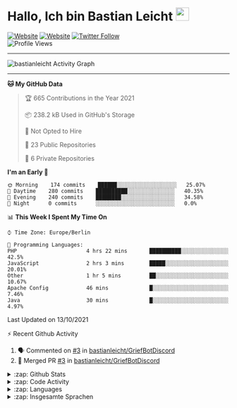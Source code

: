 <h1>Hallo, Ich bin Bastian Leicht <img src="https://raw.githubusercontent.com/bastianleicht/bastianleicht/master/assets/wave.gif" width="30px" alt=""></h1>

[![Website](https://img.shields.io/website?label=bastianleicht.de&style=for-the-badge&url=https%3A%2F%2Fbastianleicht.de)](https://bastianleicht.de)
[![Website](https://img.shields.io/website?label=bastianleicht.com&style=for-the-badge&url=https%3A%2F%2Fbastianleicht.com)](https://bastianleicht.com)
[![Twitter Follow](https://img.shields.io/twitter/follow/bastianleicht?color=1DA1F2&logo=twitter&style=for-the-badge)](https://twitter.com/intent/follow?original_referer=https%3A%2F%2Fgithub.com%2Fbastianleicht&screen_name=bastianleicht)
<br>
![Profile Views](https://komarev.com/ghpvc/?username=2Fbastianleicht&style=flat-square)

---
<img alt="bastianleicht Activity Graph" src="https://activity-graph.herokuapp.com/graph?username=bastianleicht&bg_color=0D1117&color=5BCDEC&line=5BCDEC&point=FFFFFF&hide_border=true"/>

---
<!--START_SECTION:waka-->
**🐱 My GitHub Data** 

> 🏆 665 Contributions in the Year 2021
 > 
> 📦 238.2 kB Used in GitHub's Storage 
 > 
> 🚫 Not Opted to Hire
 > 
> 📜 23 Public Repositories 
 > 
> 🔑 6 Private Repositories  
 > 
**I'm an Early 🐤** 

```text
🌞 Morning    174 commits    ██████░░░░░░░░░░░░░░░░░░░   25.07% 
🌆 Daytime    280 commits    ██████████░░░░░░░░░░░░░░░   40.35% 
🌃 Evening    240 commits    ████████░░░░░░░░░░░░░░░░░   34.58% 
🌙 Night      0 commits      ░░░░░░░░░░░░░░░░░░░░░░░░░   0.0%

```


📊 **This Week I Spent My Time On** 

```text
⌚︎ Time Zone: Europe/Berlin

💬 Programming Languages: 
PHP                      4 hrs 22 mins       ██████████░░░░░░░░░░░░░░░   42.5% 
JavaScript               2 hrs 3 mins        █████░░░░░░░░░░░░░░░░░░░░   20.01% 
Other                    1 hr 5 mins         ██░░░░░░░░░░░░░░░░░░░░░░░   10.67% 
Apache Config            46 mins             █░░░░░░░░░░░░░░░░░░░░░░░░   7.46% 
Java                     30 mins             █░░░░░░░░░░░░░░░░░░░░░░░░   4.97%

```


 Last Updated on 13/10/2021
<!--END_SECTION:waka-->
:zap: Recent Github Activity    
<!--START_SECTION:activity-->
1. 🗣 Commented on [#3](https://github.com/bastianleicht/GriefBotDiscord/issues/3) in [bastianleicht/GriefBotDiscord](https://github.com/bastianleicht/GriefBotDiscord)
2. 🎉 Merged PR [#3](https://github.com/bastianleicht/GriefBotDiscord/pull/3) in [bastianleicht/GriefBotDiscord](https://github.com/bastianleicht/GriefBotDiscord)
<!--END_SECTION:activity-->

<details>
    <summary>:zap: Github Stats</summary>
    <pre>
        <img alt="GitHub Stats" src="https://github-readme-stats.routerabfrage.vercel.app/api?username=bastianleicht&show_icons=true&theme=dark" />
    </pre>
</details>

<details>
    <summary>:zap: Code Activity</summary>
    <pre>
        <img alt="Code activity" src="https://wakatime.com/share/@90818ae0-9ba0-4e2a-8ed8-98c30e947c50/a1ac7e83-bba7-4109-8f37-037c37bb63eb.svg" height="400" />    
    </pre>
</details>

<details>
    <summary>:zap: Languages</summary>
    <pre>
        <img alt="Languages used (7 days)" src="https://wakatime.com/share/@90818ae0-9ba0-4e2a-8ed8-98c30e947c50/b0eba8ff-2de8-4b40-929e-8c7a97a106f9.svg" height="400" />
    </pre>
</details>

<details>
    <summary>:zap: Insgesamte Sprachen</summary>
    <pre>
        <img alt="All time used Languages" src="https://wakatime.com/share/@90818ae0-9ba0-4e2a-8ed8-98c30e947c50/d328c553-68a8-4426-974c-be045b324309.svg" height="400" />
    </pre>
</details>

[Website]: https://bastianleicht.de/

